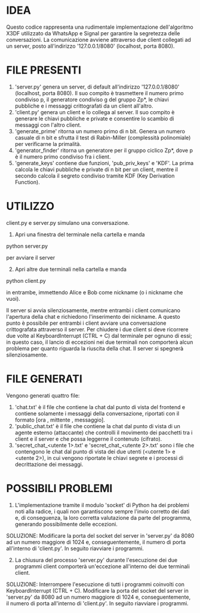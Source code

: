 
# IDEA

Questo codice rappresenta una rudimentale implementazione dell'algoritmo X3DF utilizzato da WhatsApp e Signal per garantire la segretezza delle conversazioni. La comunicazione avviene attraverso due client collegati ad un server, posto all'indirizzo '127.0.0.1/8080' (localhost, porta 8080). 

# FILE PRESENTI

1) 'server.py' genera un server, di default all'indirizzo '127.0.0.1/8080' (localhost, porta 8080). Il suo compito è trasmettere il numero primo condiviso p, il generatore condiviso g del gruppo Zp*, le chiavi pubbliche e i messaggi crittografati da un client all'altro.
2) 'client.py' genera un client e lo collega al server. Il suo compito è generare le chiavi pubbliche e private e consentire lo scambio di messaggi con l'altro client.
3) 'generate_prime' ritorna un numero primo di n bit. Genera un numero casuale di n bit e sfrutta il test di Rabin-Miller (complessità polinomiale) per verificarne la primalità.
5) 'generator_finder' ritorna un generatore per il gruppo ciclico Zp*, dove p è il numero primo condiviso fra i client.
6) 'generate_keys' contiene due funzioni, 'pub_priv_keys' e 'KDF'. La prima calcola le chiavi pubbliche e private di n bit per un client, mentre il secondo calcola il segreto condiviso tramite KDF (Key Derivation Function).

# UTILIZZO

client.py e server.py simulano una conversazione.

1) Apri una finestra del terminale nella cartella e manda 

python server.py

per avviare il server

2) Apri altre due terminali nella cartella e manda

python client.py

in entrambe, immettendo Alice e Bob come nickname (o i nickname che vuoi).

Il server si avvia silenziosamente, mentre entrambi i client comunicano l'apertura della chat e richiedono l'inserimento dei nickname.
A questo punto è possibile per entrambi i client avviare una conversazione crittografata attraverso il server.
Per chiudere i due client si deve ricorrere due volte al KeyboardInterrupt (CTRL + C) dal terminale per ognuno di essi; in questo caso, il lancio di eccezioni nei due terminali non comporterà alcun problema per quanto riguarda la riuscita della chat.
Il server si spegnerà silenziosamente.

# FILE GENERATI

Vengono generati quattro file:

1) 'chat.txt' è il file che contiene la chat dal punto di vista del frontend e contiene solamente i messaggi della conversazione, riportati con il formato [ora , mittente , messaggio].
2) 'public_chat.txt' è il file che contiene la chat dal punto di vista di un agente esterno (attaccante) che controlli il movimento dei pacchetti tra i client e il server e che possa leggerne il contenuto (cifrato).
3) 'secret_chat_<utente 1>.txt' e 'secret_chat_<utente 2>.txt' sono i file che contengono le chat dal punto di vista dei due utenti (<utente 1> e <utente 2>), in cui vengono riportate le chiavi segrete e i processi di decrittazione dei messaggi. 

# POSSIBILI PROBLEMI

1) L'implementazione tramite il modulo 'socket' di Python ha dei problemi noti alla radice, i quali non garantiscono sempre l'invio corretto dei dati e, di conseguenza, la loro corretta valutazione da parte del programma, generando possibilmente delle eccezioni.

SOLUZIONE: Modificare la porta del socket del server in 'server.py' da 8080 ad un numero maggiore di 1024 e, conseguentemente, il numero di porta all'interno di 'client.py'. In seguito riavviare i programmi.

2) La chiusura del processo 'server.py' durante l'esecuzione dei due programmi client comporterà un'eccezione all'interno dei due terminali client. 

SOLUZIONE: Interrompere l'esecuzione di tutti i programmi coinvolti con KeyboardInterrupt (CTRL + C). Modificare la porta del socket del server in 'server.py' da 8080 ad un numero maggiore di 1024 e, conseguentemente, il numero di porta all'interno di 'client.py'. In seguito riavviare i programmi.




